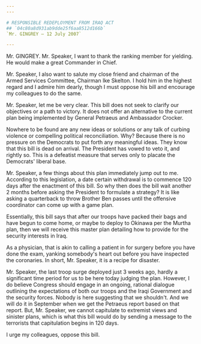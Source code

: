 ```yaml
---
---

# RESPONSIBLE REDEPLOYMENT FROM IRAQ ACT
## `04c80a8d931ab9dde25f6aa8512d166b`
`Mr. GINGREY — 12 July 2007`

---
```



Mr. GINGREY. Mr. Speaker, I want to thank the ranking member for 
yielding. He would make a great Commander in Chief.

Mr. Speaker, I also want to salute my close friend and chairman of 
the Armed Services Committee, Chairman Ike Skelton. I hold him in the 
highest regard and I admire him dearly, though I must oppose his bill 
and encourage my colleagues to do the same.

Mr. Speaker, let me be very clear. This bill does not seek to clarify 
our objectives or a path to victory. It does not offer an alternative 
to the current plan being implemented by General Petraeus and 
Ambassador Crocker.

Nowhere to be found are any new ideas or solutions or any talk of 
curbing violence or compelling political reconciliation. Why? Because 
there is no pressure on the Democrats to put forth any meaningful 
ideas. They know that this bill is dead on arrival. The President has 
vowed to veto it, and rightly so. This is a defeatist measure that 
serves only to placate the Democrats' liberal base.

Mr. Speaker, a few things about this plan immediately jump out to me. 
According to this legislation, a date certain withdrawal is to commence 
120 days after the enactment of this bill. So why then does the bill 
wait another 2 months before asking the President to formulate a 
strategy? It is like asking a quarterback to throw Brother Ben passes 
until the offensive coordinator can come up with a game plan.

Essentially, this bill says that after our troops have packed their 
bags and have begun to come home, or maybe to deploy to Okinawa per the 
Murtha plan, then we will receive this master plan detailing how to 
provide for the security interests in Iraq.

As a physician, that is akin to calling a patient in for surgery 
before you have done the exam, yanking somebody's heart out before you 
have inspected the coronaries. In short, Mr. Speaker, it is a recipe 
for disaster.

Mr. Speaker, the last troop surge deployed just 3 weeks ago, hardly a 
significant time period for us to be here today judging the plan. 
However, I do believe Congress should engage in an ongoing, rational 
dialogue outlining the expectations of both our troops and the Iraqi 
Government and the security forces. Nobody is here suggesting that we 
shouldn't. And we will do it in September when we get the Petraeus 
report based on that report. But, Mr. Speaker, we cannot capitulate to 
extremist views and sinister plans, which is what this bill would do by 
sending a message to the terrorists that capitulation begins in 120 
days.

I urge my colleagues, oppose this bill.